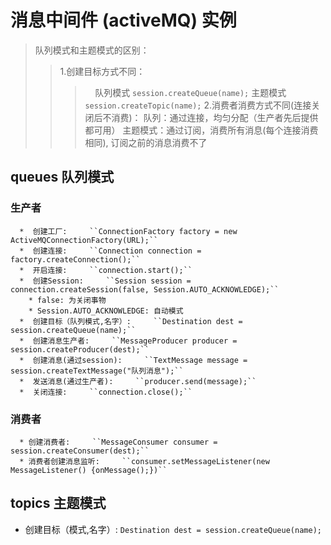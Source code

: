 # 消息中间件 (activeMQ) 实例
> 队列模式和主题模式的区别：
>>  1.创建目标方式不同：
>>>     队列模式     ``session.createQueue(name);``
>>>     主题模式     ``session.createTopic(name);``
>>  2.消费者消费方式不同(连接关闭后不消费)：
>>>     队列：通过连接，均匀分配（生产者先后提供都可用）
>>>     主题模式：通过订阅，消费所有消息(每个连接消费相同), 订阅之前的消息消费不了
## queues 队列模式
### 生产者
      *  创建工厂:     ``ConnectionFactory factory = new ActiveMQConnectionFactory(URL);``
      *  创建连接:     ``Connection connection = factory.createConnection();``
      *  开启连接:     ``connection.start();``
      *  创建Session:     ``Session session = connection.createSession(false, Session.AUTO_ACKNOWLEDGE);``
        * false: 为关闭事物
        * Session.AUTO_ACKNOWLEDGE: 自动模式
      *  创建目标（队列模式,名字）:     ``Destination dest = session.createQueue(name);``
      *  创建消息生产者:     ``MessageProducer producer = session.createProducer(dest);``
      *  创建消息(通过session):     ``TextMessage message = session.createTextMessage("队列消息");``
      *  发送消息(通过生产者):     ``producer.send(message);``
      *  关闭连接:     ``connection.close();``

### 消费者
      * 创建消费者:     ``MessageConsumer consumer = session.createConsumer(dest);``
      * 消费者创建消息监听:     ``consumer.setMessageListener(new MessageListener() {onMessage();})``


## topics 主题模式
*  创建目标（模式,名字）:     ``Destination dest = session.createQueue(name);``
